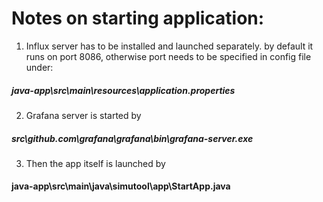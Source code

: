 # Notes on starting application:

1. Influx server has to be installed and launched separately.
by default it runs on port 8086, otherwise port needs to be specified in config file under:
##### java-app\src\main\resources\application.properties

2. Grafana server is started by
##### src\github.com\grafana\grafana\bin\grafana-server.exe

3. Then the app itself is launched by
#### java-app\src\main\java\simutool\app\StartApp.java
